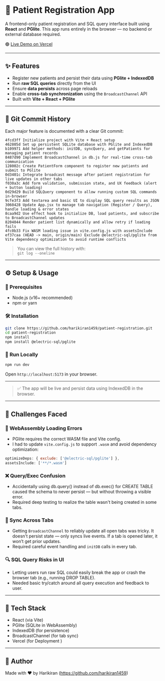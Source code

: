 # 🏥 Patient Registration App

A frontend-only patient registration and SQL query interface built using **React** and **PGlite**. This app runs entirely in the browser — no backend or external database required.

🟢 [Live Demo on Vercel](https://patient-registration-steel.vercel.app/)

---

## ✨ Features

- Register new patients and persist their data using **PGlite + IndexedDB**
- Run **raw SQL queries** directly from the UI
- Ensure **data persists** across page reloads
- Enable **cross-tab synchronization** using the `BroadcastChannel` API
- Built with **Vite + React + PGlite**

---

## 📜 Git Commit History

Each major feature is documented with a clear Git commit:

```
4fcd3ff Initialize project with Vite + React setup
462805d Set up persistent SQLite database with PGlite and IndexedDB
b109971 Add helper methods: initDB, syncQuery, and getPatients for managing patient records
8487d90 Implement BroadcastChannel in db.js for real-time cross-tab communication
128002c Create PatientForm component to register new patients and submit to PGlite
0d3401c Integrate broadcast message after patient registration for live updates in other tabs
f030a3c Add form validation, submission state, and UX feedback (alert + button loading)
0d29d29 Build SQLQuery component to allow running custom SQL commands in-browser
9cfe3f3 Add textarea and basic UI to display SQL query results as JSON
3060428 Update App.jsx to manage tab navigation (Register / Query), handle loading & error states
8caa9d2 Use effect hook to initialize DB, load patients, and subscribe to BroadcastChannel updates
8204044 Render patient list dynamically and allow retry if loading fails
4fc0b33 Fix WASM loading issue in vite.config.js with assetsInclude
ef37caa (HEAD -> main, origin/main) Exclude @electric-sql/pglite from Vite dependency optimization to avoid runtime conflicts
```

> You can view the full history with:  
> `git log --oneline`

---

## ⚙️ Setup & Usage

### 🔧 Prerequisites
- Node.js (v16+ recommended)
- npm or yarn

### 🛠️ Installation

```bash
git clone https://github.com/harikiran1459/patient-registration.git
cd patient-registration
npm install
npm install @electric-sql/pglite
```

### 🚀 Run Locally

```bash
npm run dev
```

Open `http://localhost:5173` in your browser.

---

> ✅ The app will be live and persist data using IndexedDB in the browser.

---

## 🧠 Challenges Faced

### 🔄 WebAssembly Loading Errors
- PGlite requires the correct WASM file and Vite config.
- I had to update `vite.config.js` to support `.wasm` and avoid dependency optimization:

```js
optimizeDeps: { exclude: ['@electric-sql/pglite'] },
assetsInclude: ['**/*.wasm']
```

### ❌ Query/Exec Confusion
- Accidentally using db.query() instead of db.exec() for CREATE TABLE caused the schema to never persist — but without throwing a visible error.
- Required deep testing to realize the table wasn't being created in some tabs.

### 🔁 Sync Across Tabs
- Getting `BroadcastChannel` to reliably update all open tabs was tricky. It doesn't persist state — only syncs live events. If a tab is opened later, it won’t get prior updates.
- Required careful event handling and `initDB` calls in every tab.

### 🔍 SQL Query Risks in UI
- Letting users run raw SQL could easily break the app or crash the browser tab (e.g., running DROP TABLE).
- Needed basic try/catch around all query execution and feedback to user.

---

## 📁 Tech Stack

- React (via Vite)
- PGlite (SQLite in WebAssembly)
- IndexedDB (for persistence)
- BroadcastChannel (for tab sync)
- Vercel (for Deployment )

---

## 🙋 Author

Made with ❤️ by Harikiran (https://github.com/harikiran1459)
